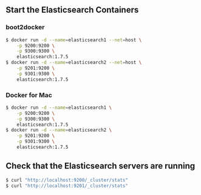 ## Start the Elasticsearch Containers

### boot2docker

```sh
$ docker run -d --name=elasticsearch1 --net=host \
    -p 9200:9200 \
    -p 9300:9300 \
    elasticsearch:1.7.5
$ docker run -d --name=elasticsearch2 --net=host \
    -p 9201:9200 \
    -p 9301:9300 \
    elasticsearch:1.7.5
```

### Docker for Mac

```sh
$ docker run -d --name=elasticsearch1 \
    -p 9200:9200 \
    -p 9300:9300 \
    elasticsearch:1.7.5
$ docker run -d --name=elasticsearch2 \
    -p 9201:9200 \
    -p 9301:9300 \
    elasticsearch:1.7.5
```

## Check that the Elasticsearch servers are running

```sh
$ curl "http://localhost:9200/_cluster/stats"
$ curl "http://localhost:9201/_cluster/stats"
```
